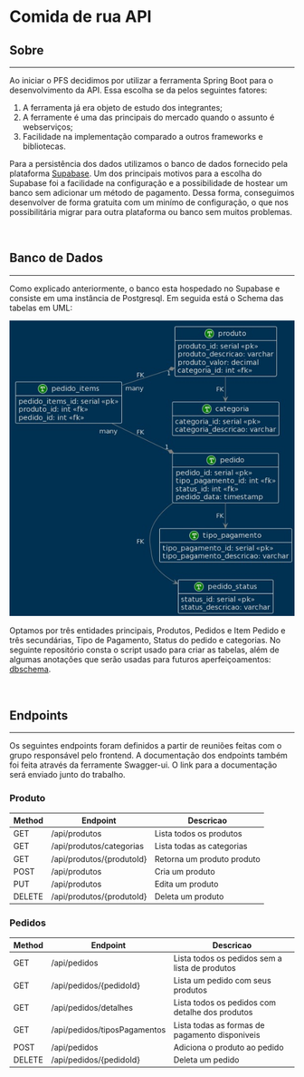 # Comida de rua API

## Sobre
___

Ao iniciar o PFS decidimos por utilizar a ferramenta Spring Boot para o desenvolvimento da API. 
Essa escolha se da pelos seguintes fatores: 


1. A ferramenta já era objeto de estudo dos integrantes;
2. A ferramente é uma das principais do mercado quando o assunto é webserviços;
3. Facilidade na implementação comparado a outros frameworks e bibliotecas.

Para a persistência dos dados utilizamos o banco de dados fornecido pela plataforma [Supabase](https://supabase.com/).
Um dos principais motivos para a escolha do Supabase foi a facilidade na configuração e a possibilidade de hostear um banco sem adicionar um método de pagamento.
Dessa forma, conseguimos desenvolver de forma gratuita com um minímo de configuração, o que nos possibilitária migrar para outra plataforma
ou banco sem muitos problemas. 

<br>

## Banco de Dados
___
Como explicado anteriormente, o banco esta hospedado no Supabase e consiste em uma instância de Postgresql. 
Em seguida está o Schema das tabelas em UML:

![schema](src%2Fmain%2Fresources%2Fmedia%2Fdbschema.jfif "db schema")

Optamos por três entidades principais, Produtos, Pedidos e Item Pedido e três secundárias, Tipo de Pagamento, Status do pedido e categorias. 
No seguinte repositório consta o script usado para criar as tabelas, além de algumas anotações que serão usadas para futuros aperfeiçoamentos: [dbschema](https://github.com/djudju12/dbschema).


<br>

## Endpoints
___

Os seguintes endpoints foram definidos a partir de reuniões feitas com o grupo responsável pelo frontend.
A documentação dos endpoints também foi feita através da ferramente Swagger-ui. O link para a documentação será enviado junto do trabalho.

### Produto

| Method | Endpoint                  | Descricao                  |
|--------|---------------------------|----------------------------|
| GET    | /api/produtos             | Lista todos os produtos    |
| GET    | /api/produtos/categorias  | Lista todas as categorias  |
| GET    | /api/produtos/{produtoId} | Retorna um produto produto |
| POST   | /api/produtos             | Cria um produto            |
| PUT    | /api/produtos             | Edita um produto           |
| DELETE | /api/produtos/{produtoId} | Deleta um produto          |

### Pedidos

| Method | Endpoint                     | Descricao                                       |
|--------|------------------------------|-------------------------------------------------|
| GET    | /api/pedidos                 | Lista todos os pedidos sem a lista de produtos  |
| GET    | /api/pedidos/{pedidoId}      | Lista um pedido com seus produtos               |
| GET    | /api/pedidos/detalhes        | Lista todos os pedidos com detalhe dos produtos |
| GET    | /api/pedidos/tiposPagamentos | Lista todas as formas de pagamento disponiveis  |
| POST   | /api/pedidos                 | Adiciona o produto ao pedido                    |
| DELETE | /api/pedidos/{pedidoId}      | Deleta um pedido                                |
